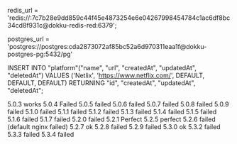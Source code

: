 redis_url =
'redis://:7c7b28e9dd859c44f45e4873254e6e04267998454784c1ac6df8bc34cd8f931c@dokku-redis-red:6379';

postgres_url = 'postgres://postgres:cda2873072af85bc52a6d970311eaa1f@dokku-postgres-pg:5432/pg'

INSERT INTO "platform"("name", "url", "createdAt", "updatedAt", "deletedAt") VALUES ('Netlix', 'https://www.netflix.com/', DEFAULT, DEFAULT, DEFAULT) RETURNING "id", "createdAt", "updatedAt", "deletedAt";

5.0.3 works
5.0.4 Failed
5.0.5 failed
5.0.6 failed
5.0.7 failed
5.0.8 failed
5.0.9 failed
5.1.0 failed
5.1.1 failed
5.1.2 failed
5.1.3 failed
5.1.4 failed
5.1.5 failed
5.1.6 failed
5.1.7 failed
5.2.0 failed
5.2.1 Perfect
5.2.5 perfect
5.2.6 failed (default nginx failed)
5.2.7 ok
5.2.8 failed
5.2.9 failed
5.3.0 ok
5.3.2 failed
5.3.3 failed
5.3.4 failed
